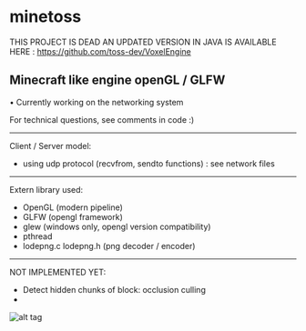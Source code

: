 # minetoss




THIS PROJECT IS DEAD
AN UPDATED VERSION IN JAVA IS AVAILABLE HERE :
https://github.com/toss-dev/VoxelEngine





Minecraft like engine openGL / GLFW
-----------------------------------------------

• Currently working on the networking system

For technical questions, see comments in code :)

-----------------------------------------------
Client / Server model:
* using udp protocol (recvfrom, sendto functions)
	: see network files

-----------------------------------------------

Extern library used:
* OpenGL (modern pipeline)
* GLFW (opengl framework)
* glew (windows only, opengl version compatibility)
* pthread
* lodepng.c lodepng.h (png decoder / encoder)

-----------------------------------------------

NOT IMPLEMENTED YET:
* Detect hidden chunks of block: occlusion culling
* 

![alt tag](http://img11.hostingpics.net/pics/526266test.png)


